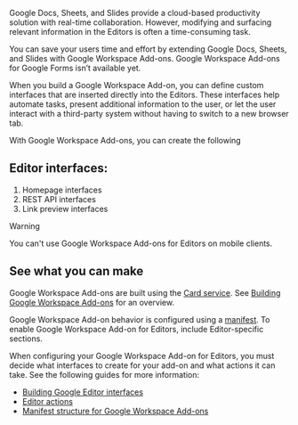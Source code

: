 Google Docs, Sheets, and Slides provide a cloud-based productivity solution with real-time collaboration. However, modifying and surfacing relevant information in the Editors is often a time-consuming task.

You can save your users time and effort by extending Google Docs, Sheets, and Slides with Google Workspace Add-ons. Google Workspace Add-ons for Google Forms isn’t available yet.

When you build a Google Workspace Add-on, you can define custom interfaces that are inserted directly into the Editors. These interfaces help automate tasks, present additional information to the user, or let the user interact with a third-party system without having to switch to a new browser tab.

With Google Workspace Add-ons, you can create the following 
## Editor interfaces:

1. Homepage interfaces
2. REST API interfaces
3. Link preview interfaces

> [!Warning]
> You can't use Google Workspace Add-ons for Editors on mobile clients.

## See what you can make

Google Workspace Add-ons are built using the [Card service](https://developers.google.com/apps-script/reference/card-service/card-service?authuser=0). See [Building Google Workspace Add-ons](https://developers.google.com/apps-script/add-ons/how-tos/building-workspace-addons?authuser=0) for an overview.

Google Workspace Add-on behavior is configured using a [manifest](https://developers.google.com/workspace/add-ons/concepts/gsuite-manifests?authuser=0). To enable Google Workspace Add-on for Editors, include Editor-specific sections.

When configuring your Google Workspace Add-on for Editors, you must decide what interfaces to create for your add-on and what actions it can take. See the following guides for more information:

- [Building Google Editor interfaces](https://developers.google.com/apps-script/add-ons/editors/gsao/building-editor-interfaces?authuser=0)
- [Editor actions](https://developers.google.com/apps-script/add-ons/editors/gsao/editor-actions?authuser=0)
- [Manifest structure for Google Workspace Add-ons](https://developers.google.com/workspace/add-ons/concepts/gsuite-manifests?authuser=0#manifest_structure_for_g_suite_add-ons)